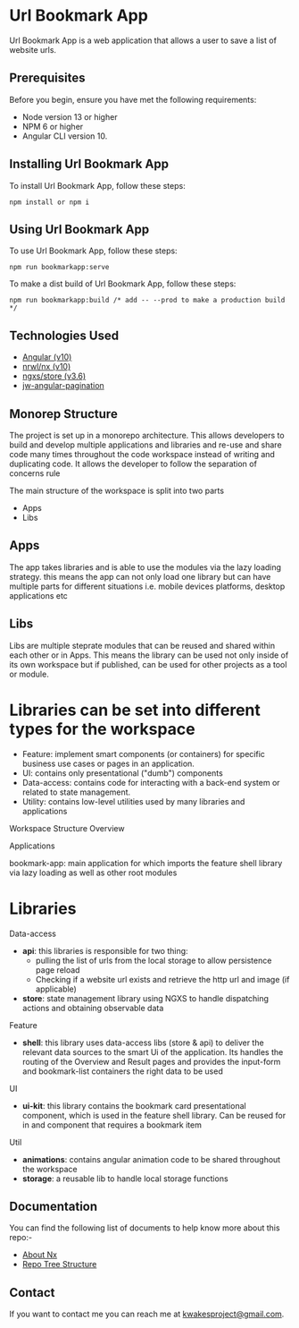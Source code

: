 # Url Bookmark App

Url Bookmark App is a web application that allows a user to save a list of website urls.

## Prerequisites

Before you begin, ensure you have met the following requirements:
<!--- These are just example requirements. Add, duplicate or remove as required --->
* Node version 13 or higher
* NPM 6 or higher
* Angular CLI version 10.

## Installing Url Bookmark App

To install Url Bookmark App, follow these steps:

```
npm install or npm i
```

## Using Url Bookmark App

To use Url Bookmark App, follow these steps:

```
npm run bookmarkapp:serve
```

To make a dist build of Url Bookmark App, follow these steps:

```
npm run bookmarkapp:build /* add -- --prod to make a production build */
```
## Technologies Used
* [Angular (v10)](https://angular.io/)
* [nrwl/nx (v10)](https://github.com/nrwl/nx)
* [ngxs/store (v3.6)](https://github.com/ngxs/store)
* [jw-angular-pagination](https://github.com/cornflourblue/jw-angular-pagination)

## Monorep Structure

The project is set up in a monorepo architecture. This allows developers to build and develop multiple applications and libraries and re-use and share code many times throughout the code workspace instead of writing and duplicating code. It allows the developer to follow the separation of concerns rule

The main structure of the workspace is split into two parts



*   Apps
*   Libs


## Apps

The app takes libraries and is able to use the modules via the lazy loading strategy. this means the app can not only load one library but can have multiple parts for different situations i.e. mobile devices platforms, desktop applications etc


## Libs

Libs are multiple steprate modules that can be reused and shared within each other or in Apps. This means the library can be used not only inside of its own workspace but if published, can be used for other projects as a tool or module.


# Libraries can be set into different types for the workspace



*   Feature: implement smart components (or containers) for specific business use cases or pages in an application.
*   UI: contains only presentational ("dumb") components
*   Data-access: contains code for interacting with a back-end system or related to state management.
*   Utility: contains low-level utilities used by many libraries and applications

Workspace Structure Overview

Applications

bookmark-app: main application for which imports the feature shell library via lazy loading as well as other root modules


# Libraries

Data-access



*   **api**:  this libraries is responsible for two thing:
    *   pulling the list of urls from the local storage to allow persistence page reload
    *   Checking if a website url exists and retrieve the http url and image (if applicable)
*   **store**: state management library using NGXS to handle dispatching actions and obtaining observable data

Feature



*   **shell**: this library uses data-access libs (store & api) to deliver the relevant data sources to the smart Ui of the application. Its handles the routing of the Overview and Result pages and provides the input-form and bookmark-list containers the right data to be used

UI



*   **ui-kit**: this library contains the bookmark card presentational component, which is used in the feature shell library. Can be reused for in and component that requires a bookmark item

Util



*   **animations**: contains angular animation code to be shared throughout the workspace
*   **storage**: a reusable lib to handle local storage functions


## Documentation

You can find the following list of documents to help know more about this repo:-

* [About Nx](./docs/nx.md)
* [Repo Tree Structure](./docs/repo-tree-structure.md)

## Contact

If you want to contact me you can reach me at kwakesproject@gmail.com.
